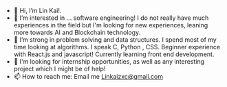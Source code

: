 - 👋 Hi, I’m Lin Kai!. 
- 👀 I’m interested in ... software engineering! I do not really have much experiences in the field but I'm looking for new experiences, leaning more towards AI and Blockchain technology.
- 🌱 I’m strong in problem solving and data structures. I spend most of my time looking at algorithms. I speak C, Python , CSS. Beginner experience with React.js and javascript! Currently learning front end development.
- 💞️ I'm looking for internship opportunities, as well as any interesting project which I might be of help! 
- 📫 How to reach me: Email me Linkaizxc@gmail.com 

<!---
KaiKaizxc/KaiKaizxc is a ✨ special ✨ repository because its `README.md` (this file) appears on your GitHub profile.
You can click the Preview link to take a look at your changes.
--->
